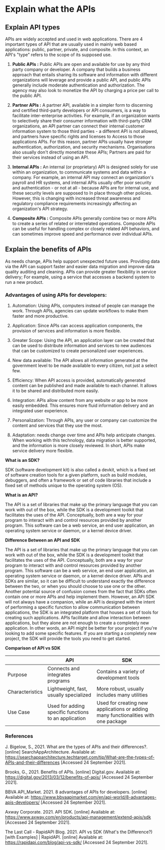 # Explain what the APIs

## Explain API types

APIs are widely accepted and used in web applications. There are 4 important types of API that are usually used in mainly web based applications: public, partner, private, and composite. In this context, an API's "type" refers to the scope of its supposed use.

1. **Public APIs :** Public APIs are open and available for use by any third party company or developer. A company that builds a business approach that entails sharing its software and information with different organizations will leverage and provide a public API, and public APIs generally include moderate authentication and authorization. The agency may also look to monetize the API by charging a price per call to the public API.

2. **Partner APIs :** A partner API, available in a simpler form to discerning and certified third-party developers or API consumers, is a way to facilitate inter-enterprise activities. For example, if an organization wants to selectively share their consumer information with third-party CRM organizations, an API partner can connect their internal customer information system to those third parties - a different API is not allowed, and partners have specific rights and licenses to Access to those applications APIs. For this reason, partner APIs usually have stronger authentication, authorization, and security mechanisms. Organisations also usually don't directly monetize these APIs; Partners are paid for their services instead of using an API.

3. **Internal APIs :** An internal (or proprietary) API is designed solely for use within an organization, to communicate systems and data within a company. For example, an internal API may connect an organization's payroll and HR systems, and internal APIs usually offer poor security and authentication - or not at all - because APIs are for internal use, and these security levels are supposed to In place through other policies.  However, this is changing with increased threat awareness and regulatory compliance requirements increasingly affecting an organization's API strategy.

4. **Composite APIs :** Composite APIs generally combine two or more APIs to create a series of related or interrelated operations. Composite APIs can be useful for handling complex or closely related API behaviors, and can sometimes improve speed and performance over individual APIs.

## Explain the benefits of APIs

As needs change, APIs help support unexpected future uses. Providing data via the API can support faster and easier data migration and improve data quality auditing and cleaning. APIs can provide greater flexibility in service delivery; For example, using a service that accesses a backend system to run a new product.

### Advantages of using APIs for developers:

1. Automation: Using APIs, computers instead of people can manage the work. Through APIs, agencies can update workflows to make them faster and more productive.
 
2. Application: Since APIs can access application components, the provision of services and information is more flexible.
 
3. Greater Scope: Using the API, an application layer can be created that can be used to distribute information and services to new audiences that can be customized to create personalized user experiences.
 
4. New data available: The API allows all information generated at the government level to be made available to every citizen, not just a select few.
 
5. Efficiency: When API access is provided, automatically generated content can be published and made available to each channel. It allows it to be shared and distributed more easily.
 
6. Integration: APIs allow content from any website or app to be more easily embedded. This ensures more fluid information delivery and an integrated user experience.
 
7. Personalization: Through APIs, any user or company can customize the content and services that they use the most.
 
8. Adaptation: needs change over time and APIs help anticipate changes. When working with this technology, data migration is better supported, and the information is more closely reviewed. In short, APIs make service delivery more flexible.

**What is an SDK?**

SDK (software development kit) is also called a devkit, which is a fixed set of software creation tools for a given platform, such as build modules, debuggers, and often a framework or set of code libraries that include a fixed set of methods unique to the operating system (OS). 

**What is an API?**

The API is a set of libraries that make up the primary language that you can work with out of the box, while the SDK is a development toolkit that facilitates the uses of the API.  Conceptually, both are a way for your program to interact with and control resources provided by another program. This software can be a web service, an end user application, an operating system service or daemon, or a kernel device driver.

**Difference Between an API and SDK**

The API is a set of libraries that make up the primary language that you can work with out of the box, while the SDK is a development toolkit that facilitates the uses of the API.  Conceptually, both are a way for your program to interact with and control resources provided by another program. This software can be a web service, an end user application, an operating system service or daemon, or a kernel device driver. APIs and SDKs are similar, so it can be difficult to understand exactly the difference between the two, or when you should choose to use one or the other. Another potential source of confusion comes from the fact that SDKs often contain one or more APIs and help implement them. However, an API SDK will not always have a companion, while an API is designed with the intent of performing a specific function to allow communication between applications, the SDK is an integrated platform that houses a set of tools for creating such applications.  APIs facilitate and allow interaction between applications, but they alone are not enough to create a completely new application. In other words, an API might be better for your project if you're looking to add some specific features. If you are starting a completely new project, the SDK will provide the tools you need to get started.

**Comparison of API vs SDK**

|       |     API             | SDK                                                  |
| --------------- |--------------- | ---------------------------------------------------- |
| Purpose         | Connects and integrates programs                     | Contains a variety of development tools |
| Characteristics | Lightweight, fast, usually specialized               | More robust, usually includes many utilities |
| Use Case        | Used for adding specific functions to an application | Used for creating new applications or adding many functionalities with one package |

### References

J. Bigelow, S., 2021. What are the types of APIs and their differences?. [online] SearchAppArchitecture. Available at: <https://searchapparchitecture.techtarget.com/tip/What-are-the-types-of-APIs-and-their-differences> [Accessed 24 September 2021].

Brooks, G., 2021. Benefits of APIs. [online] Digital.gov. Available at: <https://digital.gov/2013/03/12/benefits-of-apis/> [Accessed 24 September 2021].

BBVA API_Market. 2021. 8 advantages of APIs for developers. [online] Available at: <https://www.bbvaapimarket.com/en/api-world/8-advantages-apis-developers/> [Accessed 24 September 2021].

Axway Corporate. 2021. API SDK. [online] Available at: <https://www.axway.com/en/products/api-management/extend-apis/sdk> [Accessed 24 September 2021].

The Last Call - RapidAPI Blog. 2021. API vs SDK (What's the Difference?) [with Examples] | RapidAPI. [online] Available at: <https://rapidapi.com/blog/api-vs-sdk/> [Accessed 24 September 2021].
